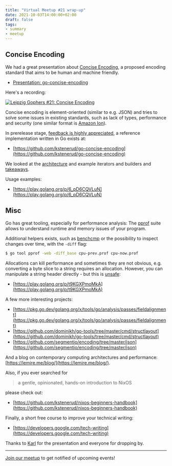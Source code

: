 ```yaml
---
title: "Virtual Meetup #21 wrap-up"
date: 2021-10-03T14:00:00+02:00
draft: false
tags:
- summary
- meetup
---
```


## Concise Encoding

We had a great presentation about [Concise
Encoding](https://concise-encoding.org/), a proposed encoding standard that aims to
be human and machine friendly.

* [Presentation: go-concise-encoding](https://github.com/kstenerud/go-concise-encoding/blob/presentation/presentation-go-concise-encoding.md)

Here's a recording:

[![Leipzig Gophers #21: Concise Encoding](https://img.youtube.com/vi/_dIHq4GJE14/0.jpg)](https://www.youtube.com/watch?v=_dIHq4GJE14)

Concise encoding is element-oriented (similar to e.g. JSON) and tries to solve
some issues in existing standards, such as lack of types, performance and
security (one similar format is [Amazon Ion](https://amzn.github.io/ion-docs/)).

In prerelease stage, [feedback is highly
appreciated](https://github.com/kstenerud/concise-encoding), a reference
implementation written in Go exists at:

* [https://github.com/kstenerud/go-concise-encoding](https://github.com/kstenerud/go-concise-encoding)

We looked at the
[architecture](https://github.com/kstenerud/go-concise-encoding/blob/presentation/presentation-go-concise-encoding.md#reference-implementation)
and example iterators and builders and
[takeaways](https://github.com/kstenerud/go-concise-encoding/blob/presentation/presentation-go-concise-encoding.md#takeaways).

Usage examples:

*  [https://play.golang.org/p/6_pD6CQVLuN](https://play.golang.org/p/6_pD6CQVLuN)

## Misc

Go has great tooling, especially for performance analysis: The
[pprof](https://pkg.go.dev/runtime/pprof) suite allows to understand runtime
and memory issues of your program.

Additional helpers exists, such as
[benchcmp](https://pkg.go.dev/golang.org/x/tools/cmd/benchcmp) or the
possibility to inspect changes over time, with the `-diff` flag:

```sh
$ go tool pprof -web -diff_base cpu-prev.prof cpu-now.prof
```

Allocations can kill performance and sometimes they are not obvious, e.g.
converting a byte slice to a string requires an allocation. However, you can
manipulate a string header directly - but this is
[unsafe](https://pkg.go.dev/unsafe):

* [https://play.golang.org/p/t9KGXPmoMkA](https://play.golang.org/p/t9KGXPmoMkA)

A few more interesting projects:

* [https://pkg.go.dev/golang.org/x/tools/go/analysis/passes/fieldalignment](https://pkg.go.dev/golang.org/x/tools/go/analysis/passes/fieldalignment)
* [https://github.com/dominikh/go-tools/tree/master/cmd/structlayout](https://github.com/dominikh/go-tools/tree/master/cmd/structlayout)
* [https://github.com/segmentio/encoding/tree/master/json](https://github.com/segmentio/encoding/tree/master/json)

And a blog on contemporary computing architectures and performance:
[https://lemire.me/blog/](https://lemire.me/blog/).

Also, if you ever searched for

> a gentle, opinionated, hands-on introduction to NixOS

please check out:

* [https://github.com/kstenerud/nixos-beginners-handbook](https://github.com/kstenerud/nixos-beginners-handbook)

Finally, a short free course to improve your technical writing:

* [https://developers.google.com/tech-writing](https://developers.google.com/tech-writing)


Thanks to [Karl](https://github.com/kstenerud) for the presentation and everyone for dropping by.

----

[Join our meetup](https://www.meetup.com/Leipzig-Golang) to get notified of
upcoming events!

